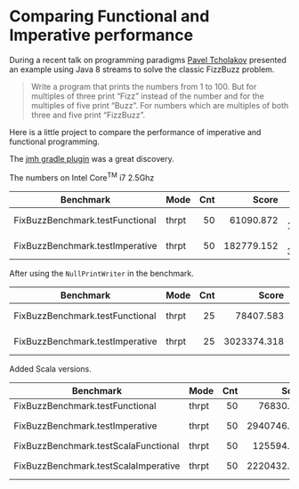# Comparing Functional and Imperative performance

During a recent talk on programming paradigms [Pavel Tcholakov](https://twitter.com/pavletko) presented an example using
Java 8 streams to solve the classic FizzBuzz problem.

> Write a program that prints the numbers from 1 to 100.
  But for multiples of three print “Fizz” instead of the number and for the multiples of five print “Buzz”.
  For numbers which are multiples of both three and five print “FizzBuzz”.

Here is a little project to compare the performance of imperative and functional programming.

The [jmh gradle plugin](https://github.com/melix/jmh-gradle-plugin) was a great discovery.


The numbers on Intel Core<sup>TM</sup> i7 2.5Ghz

|Benchmark | Mode | Cnt | Score|Error|Units|
|----------|------|----:|-----:|----:|-----|
| FixBuzzBenchmark.testFunctional     | thrpt | 50 |  61090.872 | ±  1798.539 | ops/s|
| FixBuzzBenchmark.testImperative     | thrpt | 50 | 182779.152 | ±  3148.576 | ops/s|

After using the `NullPrintWriter` in the benchmark.

|Benchmark | Mode | Cnt | Score|Error|Units|
|----------|------|----:|-----:|----:|-----|
|FixBuzzBenchmark.testFunctional     | thrpt | 25 |   78407.583 | ±  3516.310 | ops/s|
|FixBuzzBenchmark.testImperative     | thrpt | 25 | 3023374.318 | ± 94278.341 | ops/s|

Added Scala versions.

|Benchmark | Mode | Cnt | Score|Error|Units|
|----------|------|----:|-----:|----:|-----|
|FixBuzzBenchmark.testFunctional     | thrpt | 50 |   76830.751 | ±   2935.226| ops/s|
|FixBuzzBenchmark.testImperative     | thrpt | 50 | 2940746.768 | ± 113914.095| ops/s|
|FixBuzzBenchmark.testScalaFunctional| thrpt | 50 |  125594.655 | ±   5782.021| ops/s|
|FixBuzzBenchmark.testScalaImperative| thrpt | 50 | 2220432.836 | ±  88629.517| ops/s|
